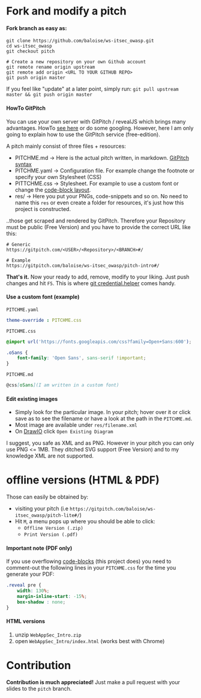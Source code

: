 # Fork and modify a pitch
#### Fork branch as easy as: 
```
git clone https://github.com/baloise/ws-itsec_owasp.git
cd ws-itsec_owasp
git checkout pitch

# Create a new repository on your own Github account
git remote rename origin upstream
git remote add origin <URL TO YOUR GITHUB REPO>
git push origin master
```
If you feel like "update" at a later point, simply run: `git pull upstream master && git push origin master`

#### HowTo GitPitch
You can use your own server with GitPitch / revealJS which brings many advantages. HowTo [see here](https://github.com/gitpitch/gitpitch/wiki/Server-Deploy-Instructions) or do some googling. However, here I am only going to explain how to use the GitPitch service (free-edition).

A pitch mainly consist of three files + resources:
 - PITCHME.md -> Here is the actual pitch written, in markdown. [GitPitch syntax](https://gitpitch.com/docs/getting-started/delimiters/)
 - PITCHME.yaml -> Configuration file. For example change the footnote or specify your own Stylesheet (CSS)
 - PITTCHME.css -> Stylesheet. For example to use a custom font or change the [code-block layout](https://github.com/baloise/ws-itsec_owasp/issues/9).
 - res/ -> Here you put your PNGs, code-snippets and so on. No need to name this `res` or even create a folder for resources, it's just how this project is constructed.

..those get scraped and rendered by GitPitch. Therefore your Repository must be public (Free Version) and you have to provide the correct URL like this:
```
# Generic
https://gitpitch.com/<USER>/<Repository>/<BRANCH>#/

# Example
https://gitpitch.com/baloise/ws-itsec_owasp/pitch-intro#/
```

**That's it.** Now your ready to add, remove, modify to your liking. Just push changes and hit `F5`. This is where [git credential.helper](https://stackoverflow.com/questions/35942754/how-to-save-username-and-password-in-git) comes handy.

#### Use a custom font (example)
`PITCHME.yaml`
```yaml
theme-override : PITCHME.css
```
`PITCHME.css`
```css
@import url('https://fonts.googleapis.com/css?family=Open+Sans:600');

.oSans {
    font-family: 'Open Sans', sans-serif !important;
}
```
`PITCHME.md`
```md
@css[oSans](I am written in a custom font)
```

#### Edit existing images 
- Simply look for the particular image. In your pitch; hover over it or click save as to see the filename or have a look at the path in the `PITCHME.md`.
- Most image are available under `res/filename.xml`
- On [DrawIO](https://draw.io) click `Open Existing Diagram`

I suggest, you safe as XML and as PNG. However in your pitch you can only use PNG <= 1MB. They ditched SVG support (Free Version) and to my knowledge XML are not supported.

# offline versions (HTML & PDF)
Those can easily be obtained by:
- visiting your pitch (i.e `https://gitpitch.com/baloise/ws-itsec_owasp/pitch-lite#/`)
- Hit `M`, a menu pops up where you should be able to click:
  - `Offline Version (.zip)`
  - `Print Version (.pdf)`

#### Important note (PDF only)
If you use overflowing [code-blocks](https://github.com/baloise/ws-itsec_owasp/issues/9) (this project does) you need to comment-out the following lines in your `PITCHME.css` for the time you generate your PDF:
```css
.reveal pre {
    width: 130%;
    margin-inline-start: -15%;
    box-shadow : none;
}
```

#### HTML versions  
1. unzip `WebAppSec_Intro.zip`
2. open `WebAppSec_Intro/index.html` (works best with Chrome)


# Contribution
**Contribution is much appreciated!** Just make a pull request with your slides to the `pitch` branch.